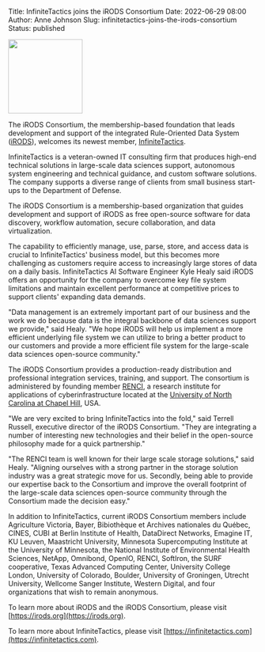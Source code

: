 Title: InfiniteTactics joins the iRODS Consortium
Date: 2022-06-29 08:00
Author: Anne Johnson
Slug: infinitetactics-joins-the-irods-consortium
Status: published

<img src="{static}/images/infinitetactics_logo-circle.png" width="150px" />

<br />

The iRODS Consortium, the membership-based foundation that leads development and support of the integrated Rule-Oriented Data System ([iRODS](https://irods.org)), welcomes its newest member, [InfiniteTactics](https://infinitetactics.com/www/).

InfiniteTactics is a veteran-owned IT consulting firm that produces high-end technical solutions in large-scale data sciences support, autonomous system engineering and technical guidance, and custom software solutions. The company supports a diverse range of clients from small business start-ups to the Department of Defense.

The iRODS Consortium is a membership-based organization that guides development and support of iRODS as free open-source software for data discovery, workflow automation, secure collaboration, and data virtualization.

The capability to efficiently manage, use, parse, store, and access data is crucial to InfiniteTactics' business model, but this becomes more challenging as customers require access to increasingly large stores of data on a daily basis. InfiniteTactics AI Software Engineer Kyle Healy said iRODS offers an opportunity for the company to overcome key file system limitations and maintain excellent performance at competitive prices to support clients' expanding data demands.

"Data management is an extremely important part of our business and the work we do because data is the integral backbone of data sciences support we provide," said Healy. "We hope iRODS will help us implement a more efficient underlying file system we can utilize to bring a better product to our customers and provide a more efficient file system for the large-scale data sciences open-source community."

The iRODS Consortium provides a production-ready distribution and professional integration services, training, and support. The consortium is administered by founding member [RENCI](https://renci.org), a research institute for applications of cyberinfrastructure located at the [University of North Carolina at Chapel Hill](https://www.unc.edu), USA.

"We are very excited to bring InfiniteTactics into the fold," said Terrell Russell, executive director of the iRODS Consortium. "They are integrating a number of interesting new technologies and their belief in the open-source philosophy made for a quick partnership."

"The RENCI team is well known for their large scale storage solutions," said Healy. "Aligning ourselves with a strong partner in the storage solution industry was a great strategic move for us. Secondly, being able to provide our expertise back to the Consortium and improve the overall footprint of the large-scale data sciences open-source community through the Consortium made the decision easy."

In addition to InfiniteTactics, current iRODS Consortium members include Agriculture Victoria, Bayer, Bibiothèque et Archives nationales du Québec, CINES, CUBI at Berlin Institute of Health, DataDirect Networks, Emagine IT, KU Leuven, Maastricht University, Minnesota Supercomputing Institute at the University of Minnesota, the National Institute of Environmental Health Sciences, NetApp, Omnibond, OpenIO, RENCI, SoftIron, the SURF cooperative, Texas Advanced Computing Center, University College London, University of Colorado, Boulder, University of Groningen, Utrecht University, Wellcome Sanger Institute, Western Digital, and four organizations that wish to remain anonymous.

To learn more about iRODS and the iRODS Consortium, please visit [https://irods.org](https://irods.org).

To learn more about InfiniteTactics, please visit [https://infinitetactics.com](https://infinitetactics.com).
